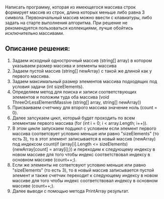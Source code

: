 Написать программу, которая из имеющегося массива строк формирует массив из строк, 
длина которых меньше либо равна 3 символа. 
Первоначальный массив можно ввести с клавиатуры, либо задать на старте выполнения алгоритма. 
При решение не рекомендуется пользоваться коллекциями, лучше обойтись исключительно массивами.

## Описание решения:
1. Задаем исходный однострочный массив (string[] array) в котором указываем размер массива и элементы массива
2. Задаем пустой массив (string[] newArray) с такой же длиной как у первого массива.
3. Задаем максимальный размер элементов массива подходящих под условия задачи (int sizeElements).
4. Определяем метод для поиска и записи соответствующих элементов и положим туда оба массива (void ThreeOrLessElementMassive (string[] array, string[] newArray))
5. Присваиваем счетчику для второго массива значение ноль (count = 0).
6. Далее запсукаем цикл, который будет проходить по всем элементам первого массива (for (int i = 0; i < array.Length; i++)).
7. В этом цикле запускаем подцикл с условием если элемент первого массива соответсвует условию меньше или равно "sizeElements" (то есть 3), то в этот элемент записывается в новый массив (newArray) под индексом count(if (array[i].Length <= sizeElements) {newArray[count] = array[i];}) и переходим к следующему индексу в новом массиве для того чтобы индекс соответствовал индексу в основном массиве (count++;).
8. Если же элементы не сответсвуют условию меньше или равно "sizeElements" (то есть 3), то в новый массив записывается пустой элемент и также счетчик переходит к следующему индексу в новом массиве для того чтобы индекс соответствовал индексу в основном массиве (count++;).
9. Далее выводи с помощью метода PrintArray результат.